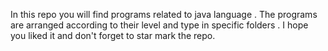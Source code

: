 In this repo you will find programs related to java language . The programs are arranged according to their level and type in specific folders . I hope you liked it and don't forget to star mark the repo.
